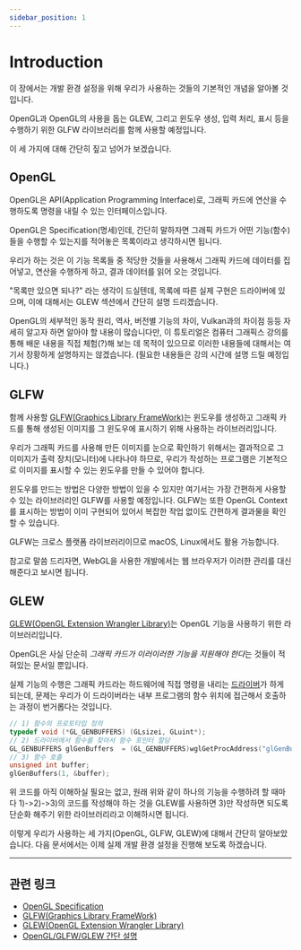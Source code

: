 ```yaml
---
sidebar_position: 1
---
```


# Introduction

이 장에서는 개발 환경 설정을 위해 우리가 사용하는 것들의 기본적인 개념을 알아볼 것입니다.

OpenGL과 OpenGL의 사용을 돕는 GLEW, 그리고 윈도우 생성, 입력 처리, 표시 등을 수행하기 위한 GLFW 라이브러리를 함께 사용할 예정입니다.

이 세 가지에 대해 간단히 짚고 넘어가 보겠습니다.

## OpenGL

OpenGL은 API(Application Programming Interface)로, 그래픽 카드에 연산을 수행하도록 명령을 내릴 수 있는 인터페이스입니다.

OpenGL은 Specification(명세)인데, 간단히 말하자면 그래픽 카드가 어떤 기능(함수)들을 수행할 수 있는지를 적어놓은 목록이라고 생각하시면 됩니다.

우리가 하는 것은 이 기능 목록들 중 적당한 것들을 사용해서 그래픽 카드에 데이터를 집어넣고, 연산을 수행하게 하고, 결과 데이터를 읽어 오는 것입니다.

"목록만 있으면 되나?" 라는 생각이 드실텐데, 목록에 따른 실제 구현은 드라이버에 있으며, 이에 대해서는 GLEW 섹션에서 간단히 설명 드리겠습니다.

OpenGL의 세부적인 동작 원리, 역사, 버전별 기능의 차이, Vulkan과의 차이점 등등 자세히 알고자 하면 알아야 할 내용이 많습니다만, 이 튜토리얼은 컴퓨터 그래픽스 강의를 통해 배운 내용을 직접 체험(?)해 보는 데 목적이 있으므로 이러한 내용들에 대해서는 여기서 장황하게 설명하지는 않겠습니다. (필요한 내용들은 강의 시간에 설명 드릴 예정입니다.)

## GLFW

함께 사용할 [GLFW(Graphics Library FrameWork)](https://www.glfw.org/)는 윈도우를 생성하고 그래픽 카드를 통해 생성된 이미지를 그 윈도우에 표시하기 위해 사용하는 라이브러리입니다.

우리가 그래픽 카드를 사용해 만든 이미지를 눈으로 확인하기 위해서는 결과적으로 그 이미지가 출력 장치(모니터)에 나타나야 하므로, 우리가 작성하는 프로그램은 기본적으로 이미지를 표시할 수 있는 윈도우를 만들 수 있어야 합니다.

윈도우를 만드는 방법은 다양한 방법이 있을 수 있지만 여기서는 가장 간편하게 사용할 수 있는 라이브러리인 GLFW를 사용할 예정입니다. GLFW는 또한 OpenGL Context를 표시하는 방법이 이미 구현되어 있어서 복잡한 작업 없이도 간편하게 결과물을 확인할 수 있습니다.

GLFW는 크로스 플랫폼 라이브러리이므로 macOS, Linux에서도 활용 가능합니다.

참고로 말씀 드리자면, WebGL을 사용한 개발에서는 웹 브라우저가 이러한 관리를 대신 해준다고 보시면 됩니다.

## GLEW

[GLEW(OpenGL Extension Wrangler Library)](https://glew.sourceforge.net/)는 OpenGL 기능을 사용하기 위한 라이브러리입니다.

OpenGL은 사실 단순히 *그래픽 카드가 이러이러한 기능을 지원해야 한다*는 것들이 적혀있는 문서일 뿐입니다.

실제 기능의 수행은 그래픽 카드라는 하드웨어에 직접 명령을 내리는 [드라이버](https://en.wikipedia.org/wiki/Device_driver)가 하게 되는데, 문제는 우리가 이 드라이버라는 내부 프로그램의 함수 위치에 접근해서 호출하는 과정이 번거롭다는 것입니다.

```cpp title="from https://learnopengl.com/Getting-started/Creating-a-window"
// 1) 함수의 프로토타입 정의
typedef void (*GL_GENBUFFERS) (GLsizei, GLuint*);
// 2) 드라이버에서 함수를 찾아서 함수 포인터 할당
GL_GENBUFFERS glGenBuffers  = (GL_GENBUFFERS)wglGetProcAddress("glGenBuffers");
// 3) 함수 호출
unsigned int buffer;
glGenBuffers(1, &buffer);
```

위 코드를 아직 이해하실 필요는 없고, 원래 위와 같이 하나의 기능을 수행하려 할 때마다 1)->2)->3)의 코드를 작성해야 하는 것을 GLEW를 사용하면 3)만 작성하면 되도록 단순화 해주기 위한 라이브러리라고 이해하시면 됩니다.


이렇게 우리가 사용하는 세 가지(OpenGL, GLFW, GLEW)에 대해서 간단히 알아보았습니다. 다음 문서에서는 이제 실제 개발 환경 설정을 진행해 보도록 하겠습니다.

---

## 관련 링크
- [OpenGL Specification](https://registry.khronos.org/OpenGL-Refpages/gl4/)
- [GLFW(Graphics Library FrameWork)](https://www.glfw.org/)
- [GLEW(OpenGL Extension Wrangler Library)](https://glew.sourceforge.net/)
- [OpenGL/GLFW/GLEW 간단 설명](https://kyoungwhankim.github.io/ko/blog/opengl_intro/)